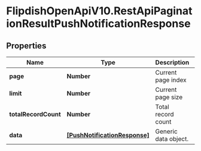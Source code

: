 # FlipdishOpenApiV10.RestApiPaginationResultPushNotificationResponse

## Properties
Name | Type | Description | Notes
------------ | ------------- | ------------- | -------------
**page** | **Number** | Current page index | 
**limit** | **Number** | Current page size | 
**totalRecordCount** | **Number** | Total record count | 
**data** | [**[PushNotificationResponse]**](PushNotificationResponse.md) | Generic data object. | 


